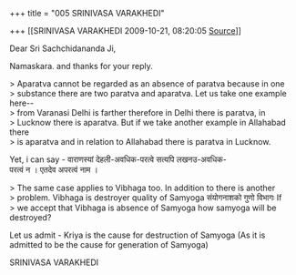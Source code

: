 +++
title = "005 SRINIVASA VARAKHEDI"

+++
[[SRINIVASA VARAKHEDI	2009-10-21, 08:20:05 [Source](https://groups.google.com/g/bvparishat/c/wOekrSSjMuQ)]]



Dear Sri Sachchidananda Ji,

Namaskara. and thanks for your reply.

\> Aparatva cannot be regarded as an absence of paratva because in one  
\> substance there are two paratva and aparatva. Let us take one example here--  
\> from Varanasi Delhi is farther therefore in Delhi there is paratva, in  
\> Lucknow there is aparatva. But if we take another example in Allahabad there  
\> is aparatva and in relation to Allahabad there is paratva in Lucknow.

Yet, i can say - वाराणस्यां देहली-अवधिक-परत्वे सत्यपि लखनउ-अवधिक-  
परत्वं न । एतदेव अपरत्वं नाम ।

\> The same case applies to Vibhaga too. In addition to there is another  
\> problem. Vibhaga is destroyer quality of Samyoga संयोगनाशको गुणो विभागः If  
\> we accept that Vibhaga is absence of Samyoga how samyoga will be destroyed?

Let us admit - Kriya is the cause for destruction of Samyoga (As it is  
admitted to be the cause for generation of Samyoga)

SRINIVASA VARAKHEDI

